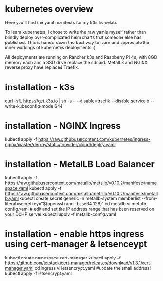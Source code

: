 # kubernetes overview

Here you'll find the yaml manifests for my k3s homelab. 

To learn kubernetes, I chose to write the raw yamls myself rather than blindly deploy over-complicated helm charts that someone else has published. This is hands-down the best way to learn and appreciate the inner workings of kubernetes deployments :) 

All deployments are running on Rancher k3s and Raspberry Pi 4s, with 8GB memory each and
a SSD drive replace the sdcard. MetalLB and NGINX reverse proxy have replaced Traefik.

# installation - k3s

curl -sfL https://get.k3s.io | sh -s -  --disable=traefik --disable servicelb --write-kubeconfig-mode 644

# installation - NGINX Ingress

kubectl apply -f https://raw.githubusercontent.com/kubernetes/ingress-nginx/master/deploy/static/provider/cloud/deploy.yaml

# installation - MetalLB Load Balancer
kubectl apply -f https://raw.githubusercontent.com/metallb/metallb/v0.10.2/manifests/namespace.yaml
kubectl apply -f https://raw.githubusercontent.com/metallb/metallb/v0.10.2/manifests/metallb.yaml
kubectl create secret generic -n metallb-system memberlist --from-literal=secretkey="$(openssl rand -base64 128)"
cd metallb
vi metallb-config.yaml # edit and set the IP address range that has been reserved on your DCHP server
kubectl apply -f metallb-config.yaml

# installation - enable https ingress using cert-manager & letsenceypt

kubectl create namespace cert-manager
kubectl apply -f https://github.com/jetstack/cert-manager/releases/download/v1.3.1/cert-manager.yaml
cd ingress
vi letsencrypt.yaml #update the email address!
kubectl apply -f letsencrypt.yaml
